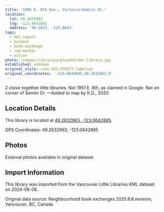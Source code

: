 ```yaml
---
title: '1985 E. 8th Ave., Victoria—Semlin St.'
location:
  lat: 49.2632963
  lng: -123.0642885
  address: '49.2633, -123.0643'
tags:
  - kml-import
  - outdoor
  - book-exchange
  - red-marker
  - active
photo: /images/libraries/placeholder-library.jpg
established: unknown
original_style: icon-503-FF8277-labelson
original_coordinates: '-123.0642885,49.2632963,0'
---
```

2 close-together little libraries.
Not 1951 E. 8th, as claimed in Google.
Not on corner of Semlin Dr.
—Added to map by K.D., 2020. 

## Location Details

This library is located at [49.2632963, -123.0642885](https://www.google.com/maps?q=49.2632963,-123.0642885).

GPS Coordinates: 49.2632963, -123.0642885

## Photos

External photos available in original dataset.

## Import Information

This library was imported from the Vancouver Little Libraries KML dataset on 2024-08-08.

Original data source: Neighbourhood book exchanges 2025.8.6.revision; Vancouver, BC, Canada
